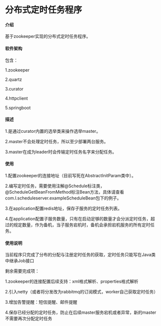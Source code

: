 # 分布式定时任务程序

#### 介绍
基于zookeeper实现的分布式定时任务程序。

#### 软件架构
包含：

1.zookeeper

2.quartz

3.curator

4.httpclient

5.springboot

#### 描述
1.是通过curator内置的选举类来操作选举master。

2.master不会处理定时任务，所以至少部署两台服务。

3.master在成为leader时会传输定时任务名字来分配任务。

#### 使用
1.配置zookeeper的连接地址（目前写死在AbstractInitParam类中）。

2.编写定时任务，需要使用注解@Schedule标注类，@ScheduleGetBeanFromMethod标注Bean方法，具体请查看com.l.scheduleserver.exampleScheduleBean包下的例子。

3.在application配置redis地址，保存子服务的定时任务列表。

4.在application配置子服务数量，只有在启动足够的数量才会分派定时任务，超过的规定数量，作为备机，当子服务宕机时，备机会承担宕机服务的所有定时任务。

#### 使用说明
当前程序只完成了分布的分配与注册定时任务的获取，定时任务只能写在Java类中继承Job接口

剩余需要完成项：

1.zookeeper的连接配置后续支持：xml格式解析、properties格式解析

2.引入netty（或者将分发改为rabbitmq的订阅模式，worker自己获取定时任务）

3.增加告警提醒：短信提醒、邮件提醒

4.保存已经分配的定时任务，防止在后续master服务宕机或者异常，新的master不需要再次分配定时任务